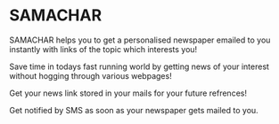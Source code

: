 # SAMACHAR
SAMACHAR helps you to get a personalised newspaper  emailed  to you instantly with links of the topic which interests you!

Save time in todays fast running world by getting news of your interest without hogging through various webpages!

Get your news link stored in your mails for your future refrences!

Get notified by SMS as soon as your newspaper gets mailed to you.
